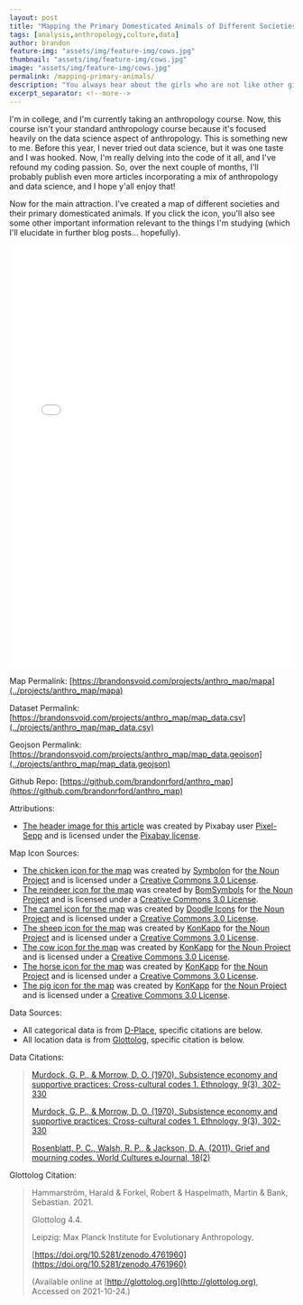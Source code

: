 ```yaml
---
layout: post
title: "Mapping the Primary Domesticated Animals of Different Societies"
tags: [analysis,anthropology,culture,data]
author: brandon
feature-img: "assets/img/feature-img/cows.jpg"
thumbnail: "assets/img/feature-img/cows.jpg"
image: "assets/img/feature-img/cows.jpg"
permalink: /mapping-primary-animals/
description: "You always hear about the girls who are not like other girls, but what about the boys who are not like other boys?"
excerpt_separator: <!--more-->
---
```


I'm in college, and I'm currently taking an anthropology course. Now, this course isn't your standard anthropology course because it's focused heavily on the data science aspect of anthropology. This is something new to me. Before this year, I never tried out data science, but it was one taste and I was hooked. Now, I'm really delving into the code of it all, and I've refound my coding passion. So, over the next couple of months, I'll probably publish even more articles incorporating a mix of anthropology and data science, and I hope y'all enjoy that!

<!--more-->

Now for the main attraction. I've created a map of different societies and their primary domesticated animals. If you click the icon, you'll also see some other important information relevant to the things I'm studying (which I'll elucidate in further blog posts... hopefully).

<iframe style="width:100%;height:750px;border:none;" src="../projects/anthro_map/mapa" title="Map of the primary domesticated animals of different societies."></iframe>

Map Permalink: [https://brandonsvoid.com/projects/anthro_map/mapa](../projects/anthro_map/mapa)

Dataset Permalink: [https://brandonsvoid.com/projects/anthro_map/map_data.csv](../projects/anthro_map/map_data.csv)

Geojson Permalink: [https://brandonsvoid.com/projects/anthro_map/map_data.geojson](../projects/anthro_map/map_data.geojson)

Github Repo: [https://github.com/brandonrford/anthro_map](https://github.com/brandonrford/anthro_map)

Attributions:

* [The header image for this article](https://pixabay.com/photos/cows-cattle-grazing-mammals-203460/) was created by Pixabay user [Pixel-Sepp](https://pixabay.com/users/pixel-sepp-69900/) and is licensed under the [Pixabay license](https://pixabay.com/service/license/).

Map Icon Sources:

* [The chicken icon for the map](https://thenounproject.com/icon/3263718/) was created by [Symbolon](https://thenounproject.com/symbolon/) for [the Noun Project](https://thenounproject.com) and is licensed under a [Creative Commons 3.0 License](https://creativecommons.org/licenses/by/3.0/us/legalcode).
* [The reindeer icon for the map](https://thenounproject.com/icon/1377398/) was created by [BomSymbols](https://thenounproject.com/korawan_m/) for [the Noun Project](https://thenounproject.com) and is licensed under a [Creative Commons 3.0 License](https://creativecommons.org/licenses/by/3.0/us/legalcode).
* [The camel icon for the map](https://thenounproject.com/icon/4338923//) was created by [Doodle Icons](https://thenounproject.com/doodleicons/) for [the Noun Project](https://thenounproject.com) and is licensed under a [Creative Commons 3.0 License](https://creativecommons.org/licenses/by/3.0/us/legalcode).
* [The sheep icon for the map](https://thenounproject.com/icon/4340274/) was created by [KonKapp](https://thenounproject.com/konkapp/) for [the Noun Project](https://thenounproject.com) and is licensed under a [Creative Commons 3.0 License](https://creativecommons.org/licenses/by/3.0/us/legalcode).
* [The cow icon for the map](https://thenounproject.com/icon/4340287/) was created by [KonKapp](https://thenounproject.com/konkapp/) for [the Noun Project](https://thenounproject.com) and is licensed under a [Creative Commons 3.0 License](https://creativecommons.org/licenses/by/3.0/us/legalcode).
* [The horse icon for the map](https://thenounproject.com/icon/4340278/) was created by [KonKapp](https://thenounproject.com/konkapp/) for [the Noun Project](https://thenounproject.com) and is licensed under a [Creative Commons 3.0 License](https://creativecommons.org/licenses/by/3.0/us/legalcode).
* [The pig icon for the map](https://thenounproject.com/icon/4340286/) was created by [KonKapp](https://thenounproject.com/konkapp/) for [the Noun Project](https://thenounproject.com) and is licensed under a [Creative Commons 3.0 License](https://creativecommons.org/licenses/by/3.0/us/legalcode).

Data Sources:

* All categorical data is from [D-Place](https://d-place.org), specific citations are below.
* All location data is from [Glottolog](https://glottolog.org), specific citation is below.

Data Citations:

> [Murdock, G. P., & Morrow, D. O. (1970). Subsistence economy and supportive practices: Cross-cultural codes 1. Ethnology, 9(3), 302-330](https://d-place.org/parameters/SCCS6#2/14.3/151.2)
>
> [Murdock, G. P., & Morrow, D. O. (1970). Subsistence economy and supportive practices: Cross-cultural codes 1. Ethnology, 9(3), 302-330](https://d-place.org/parameters/SCCS10#2/14.3/151.2)
>
> [Rosenblatt, P. C., Walsh, R. P., & Jackson, D. A. (2011). Grief and mourning codes. World Cultures eJournal, 18(2)](https://d-place.org/parameters/SCCS2002#2/14.3/151.2)

Glottolog Citation:

> Hammarström, Harald & Forkel, Robert & Haspelmath, Martin & Bank, Sebastian. 2021.
>
> Glottolog 4.4.
>
> Leipzig: Max Planck Institute for Evolutionary Anthropology.
>
> [https://doi.org/10.5281/zenodo.4761960](https://doi.org/10.5281/zenodo.4761960)
>
> (Available online at [http://glottolog.org](http://glottolog.org), Accessed on 2021-10-24.)

